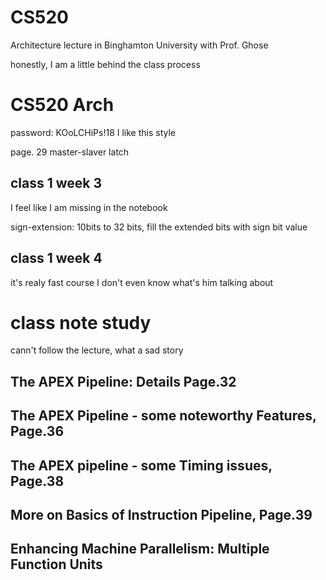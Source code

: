 # CS520
Architecture lecture in Binghamton University with Prof. Ghose

honestly, I am a little behind the class process

# CS520 Arch
password: KOoLCHiPs!18
I like this style

page. 29
master-slaver latch

## class 1 week 3
I feel like I am missing in the notebook

sign-extension: 10bits to 32 bits, fill the extended bits with sign bit value

## class 1 week 4
it's realy fast course
I don't even know what's him talking about

# class note study
cann't follow the lecture, what a sad story

## The APEX Pipeline: Details Page.32

## The APEX Pipeline - some noteworthy Features, Page.36

## The APEX pipeline - some Timing issues, Page.38

## More on Basics of Instruction Pipeline, Page.39

## Enhancing Machine Parallelism: Multiple Function Units
